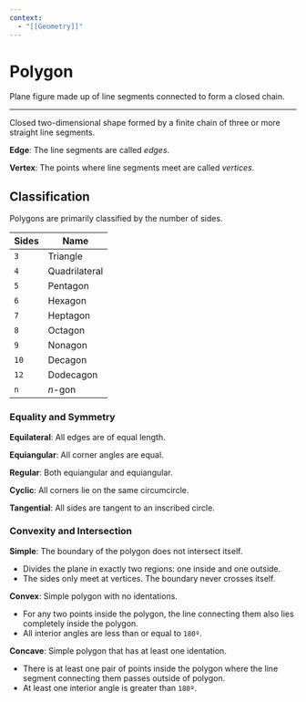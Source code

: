```yaml
---
context:
  - "[[Geometry]]"
---
```


# Polygon

Plane figure made up of line segments connected to form a closed chain.

---

Closed two-dimensional shape formed by a finite chain of three or more straight line segments.

**Edge**: The line segments are called _edges_.

**Vertex**: The points where line segments meet are called _vertices_.

## Classification

Polygons are primarily classified by the number of sides.

| Sides | Name          |
| ----- | ------------- |
| `3`   | Triangle      |
| `4`   | Quadrilateral |
| `5`   | Pentagon      |
| `6`   | Hexagon       |
| `7`   | Heptagon      |
| `8`   | Octagon       |
| `9`   | Nonagon       |
| `10`  | Decagon       |
| `12`  | Dodecagon     |
| `n`   | _n_-gon       |

### Equality and Symmetry

**Equilateral**: All edges are of equal length.

**Equiangular**: All corner angles are equal.

**Regular**: Both equiangular and equiangular.

**Cyclic**: All corners lie on the same circumcircle.

**Tangential**: All sides are tangent to an inscribed circle.

### Convexity and Intersection

**Simple**: The boundary of the polygon does not intersect itself.

- Divides the plane in exactly two regions: one inside and one outside.
- The sides only meet at vertices. The boundary never crosses itself.

**Convex**: Simple polygon with no identations.

- For any two points inside the polygon, the line connecting them also lies completely inside the polygon.
- All interior angles are less than or equal to `180º`.

**Concave**: Simple polygon that has at least one identation.

- There is at least one pair of points inside the polygon where the line segment connecting them passes outside of polygon.
- At least one interior angle is greater than `180º`.
